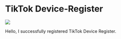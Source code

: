 # TikTok Device-Register

<img src="https://img.icons8.com/clouds/2x/tiktok.png">

Hello,
I successfully registered TikTok Device Register.
